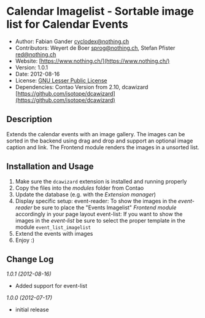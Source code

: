 # Calendar Imagelist - Sortable image list for Calendar Events

* Author:		Fabian Gander [cyclodex@nothing.ch](cyclodex@nothing.ch)
* Contributors:	Weyert de Boer [sprog@nothing.ch](sprog@nothing.ch), Stefan Pfister [red@nothing.ch](red@nothing.ch)
* Website: 		[https://www.nothing.ch/](https://www.nothing.ch/)
* Version: 		1.0.1
* Date: 		2012-08-16
* License: 		[GNU Lesser Public License](http://opensource.org/licenses/lgpl-3.0.html)
* Dependencies:	Contao Version from 2.10, dcawizard [https://github.com/isotope/dcawizard](https://github.com/isotope/dcawizard)

## Description
Extends the calendar events with an image gallery. The images can be sorted in the backend using drag and drop and support an optional image caption and link. The Frontend module renders the images in a unsorted list.

## Installation and Usage
1. Make sure the `dcawizard` extension is installed and running properly
2. Copy the files into the _modules_ folder from Contao
3. Update the database (e.g. with the _Extension manager_)
4. Display specific setup:
   event-reader: To show the images in the _event-reader_ be sure to place the "Events Imagelist" _Frontend module_ accordingly in your page layout
   event-list:   If you want to show the images in the _event-list_ be sure to select the proper template in the module `event_list_imagelist`
5. Extend the events with images
6. Enjoy :)

## Change Log

*1.0.1 (2012-08-16)*
* Added support for event-list

*1.0.0 (2012-07-17)*
* initial release
